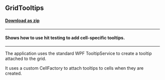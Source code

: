 ## GridTooltips
#### [Download as zip](https://grapecity.github.io/DownGit/#/home?url=https://github.com/GrapeCity/ComponentOne-WPF-Samples/tree/master/NET_4.5.2/C1.WPF.FlexGrid/CS/GridToolTips)
____
#### Shows how to use hit testing to add cell-specific tooltips.
____
The application uses the standard WPF TooltipService to
create a tooltip attached to the grid.

It uses a custom CellFactory to attach tooltips to cells when
they are created.
